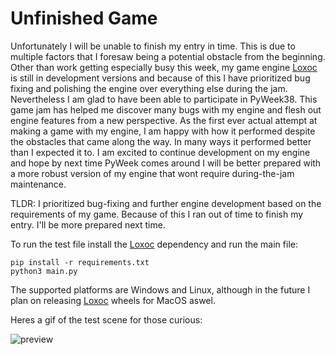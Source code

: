 # Unfinished Game

Unfortunately I will be unable to finish my entry in time.  This is due to multiple factors that I foresaw being a potential obstacle from the beginning.  Other than work getting especially busy this week, my game engine [Loxoc](https://pypi.org/project/Loxoc/) is still in development versions and because of this I have prioritized bug fixing and polishing the engine over everything else during the jam.  Nevertheless I am glad to have been able to participate in PyWeek38.  This game jam has helped me discover many bugs with my engine and flesh out engine features from a new perspective.  As the first ever actual attempt at making a game with my engine, I am happy with how it performed despite the obstacles that came along the way.  In many ways it performed better than I expected it to.  I am excited to continue development on my engine and hope by next time PyWeek comes around I will be better prepared with a more robust version of my engine that wont require during-the-jam maintenance.

TLDR: I prioritized bug-fixing and further engine development based on the requirements of my game.  Because of this I ran out of time to finish my entry.  I'll be more prepared next time.

To run the test file install the [Loxoc](https://pypi.org/project/Loxoc/) dependency and run the main file:

```
pip install -r requirements.txt
python3 main.py
```

The supported platforms are Windows and Linux, although in the future I plan on releasing [Loxoc](https://pypi.org/project/Loxoc/) wheels for MacOS aswel.

Heres a gif of the test scene for those curious:

![preview](/previews/Recording%202024-09-21%20at%2015.09.11.gif "Test file preview.")